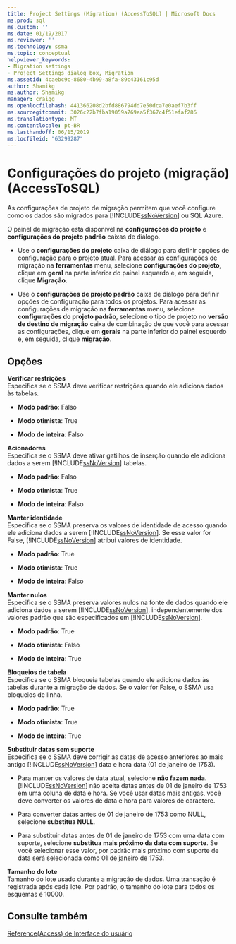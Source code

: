 ```yaml
---
title: Project Settings (Migration) (AccessToSQL) | Microsoft Docs
ms.prod: sql
ms.custom: ''
ms.date: 01/19/2017
ms.reviewer: ''
ms.technology: ssma
ms.topic: conceptual
helpviewer_keywords:
- Migration settings
- Project Settings dialog box, Migration
ms.assetid: 4caebc9c-8680-4b99-a8fa-89c43161c95d
author: Shamikg
ms.author: Shamikg
manager: craigg
ms.openlocfilehash: 441366208d2bfd886794dd7e50dca7e0aef7b3ff
ms.sourcegitcommit: 3026c22b7fba19059a769ea5f367c4f51efaf286
ms.translationtype: MT
ms.contentlocale: pt-BR
ms.lasthandoff: 06/15/2019
ms.locfileid: "63299287"
---
```

# <a name="project-settings-migration-accesstosql"></a>Configurações do projeto (migração) (AccessToSQL)
As configurações de projeto de migração permitem que você configure como os dados são migrados para [!INCLUDE[ssNoVersion](../../includes/ssnoversion-md.md)] ou SQL Azure.  
  
O painel de migração está disponível na **configurações do projeto** e **configurações do projeto padrão** caixas de diálogo.  
  
-   Use o **configurações do projeto** caixa de diálogo para definir opções de configuração para o projeto atual. Para acessar as configurações de migração na **ferramentas** menu, selecione **configurações do projeto**, clique em **geral** na parte inferior do painel esquerdo e, em seguida, clique  **Migração**.  
  
-   Use o **configurações de projeto padrão** caixa de diálogo para definir opções de configuração para todos os projetos. Para acessar as configurações de migração na **ferramentas** menu, selecione **configurações do projeto padrão**, selecione o tipo de projeto no **versão de destino de migração** caixa de combinação de que você para acessar as configurações, clique em **gerais** na parte inferior do painel esquerdo e, em seguida, clique **migração**.  
  
## <a name="options"></a>Opções  
**Verificar restrições**  
Especifica se o SSMA deve verificar restrições quando ele adiciona dados às tabelas.  
  
-   **Modo padrão**: Falso  
  
-   **Modo otimista**: True  
  
-   **Modo de inteira**: Falso  
  
**Acionadores**  
Especifica se o SSMA deve ativar gatilhos de inserção quando ele adiciona dados a serem [!INCLUDE[ssNoVersion](../../includes/ssnoversion-md.md)] tabelas.  
  
-   **Modo padrão**: Falso  
  
-   **Modo otimista**: True  
  
-   **Modo de inteira**: Falso  
  
**Manter identidade**  
Especifica se o SSMA preserva os valores de identidade de acesso quando ele adiciona dados a serem [!INCLUDE[ssNoVersion](../../includes/ssnoversion-md.md)]. Se esse valor for False, [!INCLUDE[ssNoVersion](../../includes/ssnoversion-md.md)] atribui valores de identidade.  
  
-   **Modo padrão**: True  
  
-   **Modo otimista**: True  
  
-   **Modo de inteira**: Falso  
  
**Manter nulos**  
Especifica se o SSMA preserva valores nulos na fonte de dados quando ele adiciona dados a serem [!INCLUDE[ssNoVersion](../../includes/ssnoversion-md.md)], independentemente dos valores padrão que são especificados em [!INCLUDE[ssNoVersion](../../includes/ssnoversion-md.md)].  
  
-   **Modo padrão**: True  
  
-   **Modo otimista**: Falso  
  
-   **Modo de inteira**: True  
  
**Bloqueios de tabela**  
Especifica se o SSMA bloqueia tabelas quando ele adiciona dados às tabelas durante a migração de dados. Se o valor for False, o SSMA usa bloqueios de linha.  
  
-   **Modo padrão**: True  
  
-   **Modo otimista**: True  
  
-   **Modo de inteira**: True  
  
**Substituir datas sem suporte**  
Especifica se o SSMA deve corrigir as datas de acesso anteriores ao mais antigo [!INCLUDE[ssNoVersion](../../includes/ssnoversion-md.md)] data e hora data (01 de janeiro de 1753).  
  
-   Para manter os valores de data atual, selecione **não fazem nada**. [!INCLUDE[ssNoVersion](../../includes/ssnoversion-md.md)] não aceita datas antes de 01 de janeiro de 1753 em uma coluna de data e hora. Se você usar datas mais antigas, você deve converter os valores de data e hora para valores de caractere.  
  
-   Para converter datas antes de 01 de janeiro de 1753 como NULL, selecione **substitua NULL**.  
  
-   Para substituir datas antes de 01 de janeiro de 1753 com uma data com suporte, selecione **substitua mais próximo da data com suporte**. Se você selecionar esse valor, por padrão mais próximo com suporte de data será selecionada como 01 de janeiro de 1753.  
  
**Tamanho do lote**  
Tamanho do lote usado durante a migração de dados. Uma transação é registrada após cada lote. Por padrão, o tamanho do lote para todos os esquemas é 10000.  
  
## <a name="see-also"></a>Consulte também  
[Reference(Access) de Interface do usuário](https://msdn.microsoft.com/af24c303-4a41-449b-9c86-d6558a97e839)  
  
